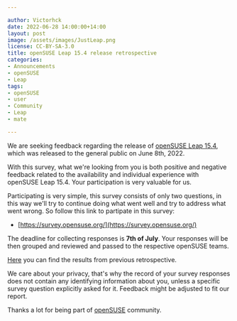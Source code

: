 ```yaml
---

author: Victorhck
date: 2022-06-28 14:00:00+14:00
layout: post
image: /assets/images/JustLeap.png
license: CC-BY-SA-3.0
title: openSUSE Leap 15.4 release retrospective
categories:
- Announcements
- openSUSE
- Leap
tags:
- openSUSE
- user
- Community
- Leap
- mate

---
```


We are seeking feedback regarding the release of [openSUSE Leap 15.4](https://get.opensuse.org/leap/15.4/), which was released to the general public on June 8th, 2022.

With this survey, what we're looking from you is both positive and negative feedback related to the availability and individual experience with openSUSE Leap 15.4. Your participation is very valuable for us.

Participating is very simple, this survey consists of only two questions, in this way we'll try to continue doing what went well and try to address what went wrong. So follow this link to partipate in this survey:

* [https://survey.opensuse.org/](https://survey.opensuse.org/)

The deadline for collecting responses is **7th of July**. Your responses will be then grouped and reviewed and passed to the respective openSUSE teams.

[Here](https://en.opensuse.org/Portal:15.3/Retrospective) you can find the results from previous retrospective.

We care about your privacy, that's why the record of your survey responses does not contain any identifying information about you, unless a specific survey question explicitly asked for it. Feedback might be adjusted to fit our report.

Thanks a lot for being part of [openSUSE](https://www.opensuse.org/) community.
